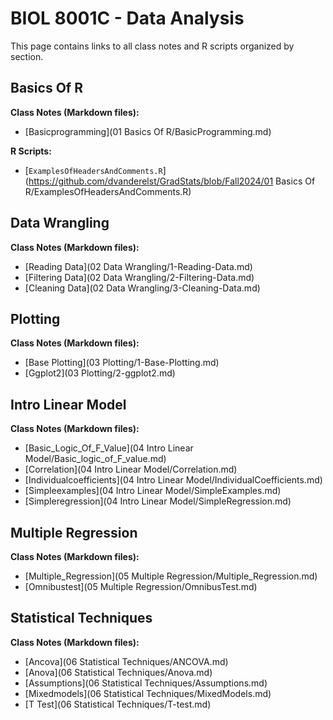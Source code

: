 # BIOL 8001C - Data Analysis

This page contains links to all class notes and R scripts organized by section.

## Basics Of R
**Class Notes (Markdown files):**
- [Basicprogramming](01 Basics Of R/BasicProgramming.md)

**R Scripts:**
- [`ExamplesOfHeadersAndComments.R`](https://github.com/dvanderelst/GradStats/blob/Fall2024/01 Basics Of R/ExamplesOfHeadersAndComments.R)

## Data Wrangling
**Class Notes (Markdown files):**
- [Reading Data](02 Data Wrangling/1-Reading-Data.md)
- [Filtering Data](02 Data Wrangling/2-Filtering-Data.md)
- [Cleaning Data](02 Data Wrangling/3-Cleaning-Data.md)

## Plotting
**Class Notes (Markdown files):**
- [Base Plotting](03 Plotting/1-Base-Plotting.md)
- [Ggplot2](03 Plotting/2-ggplot2.md)

## Intro Linear Model
**Class Notes (Markdown files):**
- [Basic_Logic_Of_F_Value](04 Intro Linear Model/Basic_logic_of_F_value.md)
- [Correlation](04 Intro Linear Model/Correlation.md)
- [Individualcoefficients](04 Intro Linear Model/IndividualCoefficients.md)
- [Simpleexamples](04 Intro Linear Model/SimpleExamples.md)
- [Simpleregression](04 Intro Linear Model/SimpleRegression.md)

## Multiple Regression
**Class Notes (Markdown files):**
- [Multiple_Regression](05 Multiple Regression/Multiple_Regression.md)
- [Omnibustest](05 Multiple Regression/OmnibusTest.md)

## Statistical Techniques
**Class Notes (Markdown files):**
- [Ancova](06 Statistical Techniques/ANCOVA.md)
- [Anova](06 Statistical Techniques/Anova.md)
- [Assumptions](06 Statistical Techniques/Assumptions.md)
- [Mixedmodels](06 Statistical Techniques/MixedModels.md)
- [T Test](06 Statistical Techniques/T-test.md)

